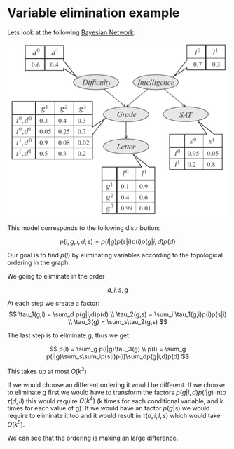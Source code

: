 # Variable elimination example

Lets look at the following [Bayesian Network](directed_graphical_models.md):

![](../.images/machine_learning/grade-model.png)

This model corresponds to the following distribution:

$$
p(l,g,i,d,s) = p(l|g)p(s|i)p(i)p(g|i,d)p(d)
$$

Our goal is to find $p(l)$ by eliminating variables according to the topological ordering in the graph.

We going to eliminate in the order

$$d,i,s,g$$

At each step we create a factor:
$$
\tau_1(g,i) = \sum_d p(g|i,d)p(d) \\ 
\tau_2(g,s) = \sum_i \tau_1(g,i)p(i)p(s|i) \\
\tau_3(g) = \sum_s\tau_2(g,s)
$$

The last step is to eliminate g, thus we get:

$$
p(l) = \sum_g p(l|g)\tau_3(g) \\
p(l) = \sum_g p(l|g)\sum_s\sum_ip(s|i)p(i)\sum_dp(g|i,d)p(d)
$$

This takes up at most $O(k^3)$

If we would choose an different ordering it would be different.
If we choose to eliminate $g$ first we would have to transform the factors $p(g|i,d)p(l|g)$ into $\tau(d,il)$ this would require $O(k^4)$ (k times for each conditional variable, and k times for each value of g). If we would have an factor $p(g|s)$ we would require to eliminate it too and it would result in $\tau(d,i,l,s)$ which would take $O(k^5)$. 

We can see that the ordering is making an large difference.
